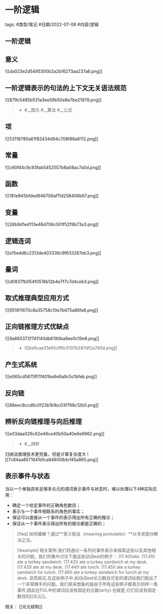 # 一阶逻辑


tags: #类型/笔记 #日期/2022-07-08 #内容/逻辑 




## 一阶逻辑
[](marginnote3app://note/022B06A0-8BA5-4A2E-B7EF-0D4F1F3D6BCA)


## 意义
![[da023e2d5495300b2a2b16273aa237a6.png]][](marginnote3app://note/D1782760-59A4-47C5-A13F-CFEE3249AD31)



## 一阶逻辑表示的句法的上下文无关语法规范

![[879c5485b531a3ee59b50e8e7be21979.png]][](marginnote3app://note/D20915F9-6D79-4EBB-AA11-368A9B36C337)

> - #__图示 #__算法 #__公式



## 项

![[53118780a61f82434d94c708f86a6112.png]][](marginnote3app://note/4EA0199F-E003-4DE6-B598-262C0C824415)


## 常量

![[c60f44c9c93fab5452557b8a08ac7a0d.png]][](marginnote3app://note/6DB9AB87-3758-46C9-9C30-54A57B982485)

## 函数

![[181e845bfded946706af11d258406b67.png]][](marginnote3app://note/40582C46-D8B5-4803-8906-01FAEB037910)

## 变量

![[26b9d1ed113e46d706c501f52f9b73a3.png]][](marginnote3app://note/BF9685FC-983B-47A5-963A-832C58437FE0)

## 逻辑连词

![[e15edd6c2313de403336c9f633267eb3.png]][](marginnote3app://note/4DA7211C-6881-4444-A402-A9DD9FB97673)

## 量词

![[d0837fb054f0518b12b4e7f7c7d4ceb3.png]][](marginnote3app://note/55A57A52-CA75-457F-8447-217C49669563)

## 取式推理典型应用方式

![[951811670c8a35758c10e7b675a86fa6.png]][](marginnote3app://note/9958A5B1-5A48-458D-82CE-95497958B00E)

## 正向链推理方式优缺点

![[9a665372f741140db6190ba9ee0c19e8.png]][](marginnote3app://note/6D3C2571-3F7B-4620-B740-CC4F3B649C42)

> - ![[be5cae31e65cff6c5107b287df2a740d.png]][](marginnote3app://note/E5577BD1-7BF7-451B-B307-A7869997F11C)


## 产生式系统

![[e065cd5875ff7f401be6e9a9c5c1bfeb.png]][](marginnote3app://note/1065F2F8-AFD4-4EE2-95FA-8496D8222429)



## 反向链

![[88eec8ccd6c0f23b1b1bc03f768c12b0.png]][](marginnote3app://note/3485349E-82E0-449F-A3A5-67920B9FF84E)




## 辨析反向链推理与向后推理

![[e03daa026c62e46ce40b50a40e6e9962.png]][](marginnote3app://note/9FBB59A7-5B67-4AC2-9A29-F8F33792E4CC)

> - #__辨析

归纳法推理技术更完备，但是计算复杂度大
![[7c84aa8571641bfca846008dcf45a865.png]][](marginnote3app://note/B8B708DC-80F1-4FB0-8BAA-EE731CD41197)


## 表示事件与状态

当以一个单独具有足够多论元的谓词表示事件与状态时，难以处理以下4种实际应用：
- 确定一个给定事件的正确角色数目；
- 表示与一个事件相联系的角色的事实；
- 保证可以直接从一个事件的表示得出所有正确的推论；
- 保证从一个事件表示得出所有的推论都是正确的；



> [!faq] 
如何缓解？通过**意义假设（meaning postulates）**以寻求部分解决之法。



> [!example] 相关案例
> 我们将通过一系列的事件表示来探索这些以及其他相关的问题。我们将集中讨论下面这些动词eat的例子： 
>  (17.40)Iate.
(17.41)I ate a turkey sandwich.
(17.42)I ate a turkey sandwich at my desk.
(17.43)I ate at my desk.
(17.44)I ate lunch.
(17.45)I ate a turkey sandwich for lunch.
(17.46)I ate a turkey sandwich for lunch at my desk. 
显而易见,在这些例子中,如动词eat论元数目可变的谓词给我们提出了一个非常棘手的问题。我们原来想象的是由于所有这些例子都表示同样一类事件,因此在FOL中的谓词应该有固定的元数(arity).也就是,它们应该有固定数目的[[论元]]。

相关：
[[论元结构]]










